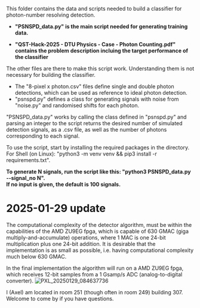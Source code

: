 This folder contains the data and scripts needed to build a classifier for photon-number resolving detection.

- **"PSNSPD_data.py" is the main script needed for generating training data.**

- **"QST-Hack-2025 - DTU Physics - Case - Photon Counting.pdf" contains the problem description incluing the target performance of the classifier**

The other files are there to make this script work. Understanding them is not necessary for building the classifier.
- The "8-pixel x photon.csv" files define single and double photon detections, which can be used as reference to ideal photon detection.
- "psnspd.py" defines a class for generating signals with noise from "noise.py" and randomised shifts for each photon. 

"PSNSPD_data.py" works by calling the class defined in "psnspd.py" and parsing an integer to the script returns the desired number of simulated detection signals, as a .csv file, as well as the number of photons corresponding to each signal. 

To use the script, start by installing the required packages in the directory.\
For Shell (on Linux): "python3 -m venv venv && pip3 install -r requirements.txt".

**To generate N signals, run the script like this: "python3 PSNSPD_data.py --signal_no N".\
If no input is given, the default is 100 signals.**

# 2025-01-29 update
The computational complexity of the detector algorithm, must be within the capabilities of the AMD ZU9EG fpga, which is capable of 630 GMAC (giga multiply-and-accumulate) operations, where 1 MAC is one 24-bit multiplication plus one 24-bit addition. It is desirable that the implementation is as small as possible, i.e. having computational complexity much below 630 GMAC.

In the final implementation the algorithm will run on a AMD ZU9EG fpga, which receives 12-bit samples from a 1 Gsamp/s ADC (analog-to-digital converter).
![PXL_20250129_084637736](https://github.com/user-attachments/assets/087d6a9b-52a3-4f43-9b78-37dbcd2a2aa9)

I (Axel) am located in room 251 (though often in room 249) building 307. Welcome to come by if you have questions.
